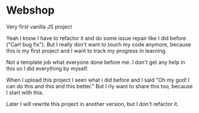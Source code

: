 # Webshop
Very first vanilla JS project

Yeah I know I have to refactor it and do some issue repair like I did before ("Cart bug fix").
But I really don't want to touch my code anymore, because this is my first project and I want to track my progress in learning.

Not a template job what everyone done before me.
I don't get any help in this so I did everything by myself.

When I upload this project I seen what i did before and I said "Oh my god! I can do this and this and this better."
But I rly want to share this too, because I start with this.

Later I will rewrite this project in another version, but I don't refactor it.
